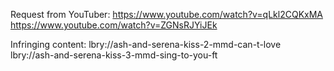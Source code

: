 Request from YouTuber:
https://www.youtube.com/watch?v=qLkl2CQKxMA
https://www.youtube.com/watch?v=ZGNsRJYiJEk

Infringing content:
lbry://ash-and-serena-kiss-2-mmd-can-t-love
lbry://ash-and-serena-kiss-3-mmd-sing-to-you-ft
